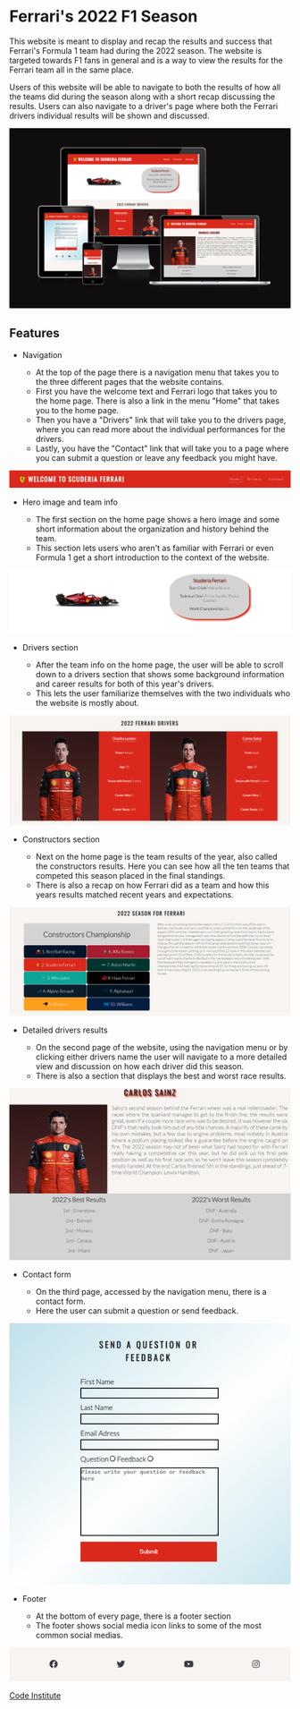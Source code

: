 # Ferrari's 2022 F1 Season

This website is meant to display and recap the results and success that Ferrari's Formula 1 team had during the 2022 season. The website is targeted towards F1 fans in general and is a way to view the results for the Ferrari team all in the same place. 

Users of this website will be able to navigate to both the results of how all the teams did during the season along with a short recap discussing the results. Users can also navigate to a driver's page where both the Ferrari drivers individual results will be shown and discussed.

<img src="assets/images/AmIResponsive.png">

## Features

* Navigation

    * At the top of the page there is a navigation menu that takes you to the three different pages that the website contains. 
    * First you have the welcome text and Ferrari logo that takes you to the home page. There is also a link in the menu "Home" that takes you to the home page.
    * Then you have a "Drivers" link that will take you to the drivers page, where you can read more about the individual performances for the drivers.
    * Lastly, you have the "Contact" link that will take you to a page where you can submit a question or leave any feedback you might have. 
    
<img src="assets/images/navigation.png">

* Hero image and team info

    * The first section on the home page shows a hero image and some short information about the organization and history behind the team. 
    * This section lets users who aren't as familiar with Ferrari or even Formula 1 get a short introduction to the context of the website.
    
<img src="assets/images/hero-image.png">

* Drivers section

    * After the team info on the home page, the user will be able to scroll down to a drivers section that shows some background information and career results for both of this year's drivers.
    * This lets the user familiarize themselves with the two individuals who the website is mostly about.
    
<img src="assets/images/home-drivers.png">

* Constructors section

    * Next on the home page is the team results of the year, also called the constructors results. Here you can see how all the ten teams that competed this season placed in the final standings.
    * There is also a recap on how Ferrari did as a team and how this years results matched recent years and expectations.
    
<img src="assets/images/home-constructors.png">

* Detailed drivers results

    * On the second page of the website, using the navigation menu or by clicking either drivers name the user will navigate to a more detailed view and discussion on how each driver did this season.
    * There is also a section that displays the best and worst race results.
    
<img src="assets/images/drivers-page.png">

* Contact form

    * On the third page, accessed by the navigation menu, there is a contact form.
    * Here the user can submit a question or send feedback.

<img src="assets/images/contact.png">

* Footer

    * At the bottom of every page, there is a footer section
    * The footer shows social media icon links to some of the most common social medias.

<img src="assets/images/footer.png">













[Code Institute](https://codeinstitute.net)
